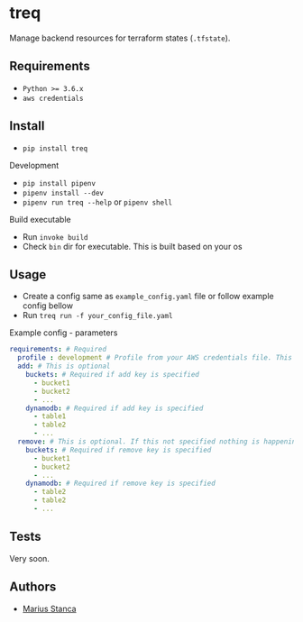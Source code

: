 # treq

Manage backend resources for terraform states (`.tfstate`).

## Requirements

* `Python >= 3.6.x`
* `aws credentials`

## Install

* `pip install treq`

Development

* `pip install pipenv`
* `pipenv install --dev`
* `pipenv run treq --help` or `pipenv shell`

Build executable

* Run `invoke build`
* Check `bin` dir for executable. This is built based on your os

## Usage

* Create a config same as `example_config.yaml` file or follow example config bellow
* Run `treq run -f your_config_file.yaml`

Example config - parameters

```yaml
requirements: # Required
  profile : development # Profile from your AWS credentials file. This is required, if this is not specified default profile is used
  add: # This is optional
    buckets: # Required if add key is specified
      - bucket1
      - bucket2
      - ...
    dynamodb: # Required if add key is specified
      - table1
      - table2
      - ...
  remove: # This is optional. If this not specified nothing is happening
    buckets: # Required if remove key is specified
      - bucket1
      - bucket2
      - ...
    dynamodb: # Required if remove key is specified
      - table2
      - table2
      - ...
```

## Tests

Very soon.

## Authors

* [Marius Stanca](mailto:me@marius.xyz)